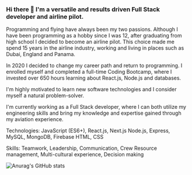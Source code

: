### Hi there 👋 I'm a versatile and results driven Full Stack developer and airline pilot.

Programming and flying have always been my two passions. Although I have been programming as a hobby since I was 12, after graduating from high school I decided to become an airline pilot. This choice made me spend 15 years in the airline industry, working and living in places such as Dubai, England and Panama.

In 2020 I decided to change my career path and return to programming. I enrolled myself and completed a full-time Coding Bootcamp, where I invested over 650 hours learning about React.js, Node.js and databases.

I'm highly motivated to learn new software technologies and I consider myself a natural problem-solver.

I'm currently working as a Full Stack developer, where I can both utilize my engineering skills and bring my knowledge and expertise gained through my aviation experience.

Technologies: 
JavaScript (ES6+), React.js, Next.js Node.js, Express, MySQL, MongoDB, Firebase HTML, CSS

Skills:
Teamwork, Leadership, Communication, Crew Resource management, Multi-cultural experience, Decision making

![Anurag's GitHub stats](https://github-readme-stats.vercel.app/api?username=sebauru87&show_icons=true&theme=merko)

<!--
**sebauru87/sebauru87** is a ✨ _special_ ✨ repository because its `README.md` (this file) appears on your GitHub profile.

Here are some ideas to get you started:

- 🔭 I’m currently working on ...
- 🌱 I’m currently learning ...
- 👯 I’m looking to collaborate on ...
- 🤔 I’m looking for help with ...
- 💬 Ask me about ...
- 📫 How to reach me: ...
- 😄 Pronouns: ...
- ⚡ Fun fact: ...
-->
